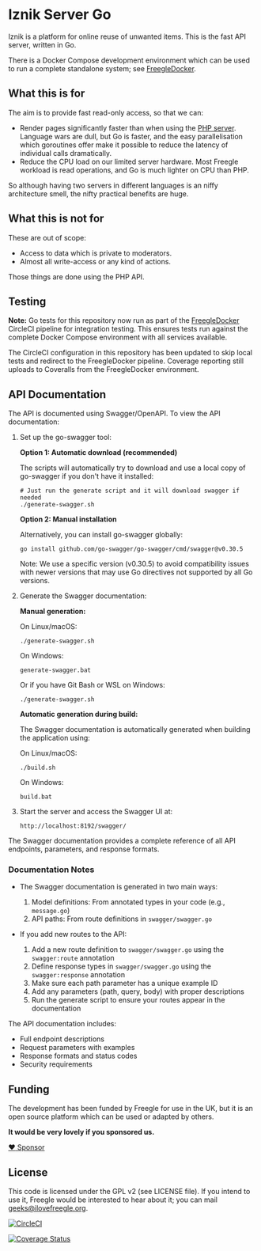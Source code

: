 # Iznik Server Go

Iznik is a platform for online reuse of unwanted items.  This is the fast API server, written in Go.

There is a Docker Compose development environment which can be used to run a complete standalone system; see [FreegleDocker](https://github.com/Freegle/FreegleDocker).

## What this is for
The aim is to provide fast read-only access, so that we can:
* Render pages significantly faster than when using the [PHP server](https://github.com/Freegle/iznik-server).  Language wars are dull, but Go is faster, and the easy parallelisation which goroutines offer make it possible to reduce the latency of individual calls dramatically.
* Reduce the CPU load on our limited server hardware.  Most Freegle workload is read operations, and Go is much lighter on CPU than PHP.

So although having two servers in different languages is an niffy architecture smell, the nifty practical benefits are huge.

## What this is not for

These are out of scope:
* Access to data which is private to moderators.
* Almost all write-access or any kind of actions.

Those things are done using the PHP API.  

## Testing

**Note:** Go tests for this repository now run as part of the [FreegleDocker](https://github.com/Freegle/FreegleDocker) CircleCI pipeline for integration testing. This ensures tests run against the complete Docker Compose environment with all services available.

The CircleCI configuration in this repository has been updated to skip local tests and redirect to the FreegleDocker pipeline. Coverage reporting still uploads to Coveralls from the FreegleDocker environment.

## API Documentation

The API is documented using Swagger/OpenAPI. To view the API documentation:

1. Set up the go-swagger tool:

   **Option 1: Automatic download (recommended)**

   The scripts will automatically try to download and use a local copy of go-swagger if you don't have it installed:

   ```
   # Just run the generate script and it will download swagger if needed
   ./generate-swagger.sh
   ```

   **Option 2: Manual installation**

   Alternatively, you can install go-swagger globally:

   ```
   go install github.com/go-swagger/go-swagger/cmd/swagger@v0.30.5
   ```

   Note: We use a specific version (v0.30.5) to avoid compatibility issues with newer versions that may use Go directives not supported by all Go versions.

2. Generate the Swagger documentation:

   **Manual generation:**

   On Linux/macOS:
   ```
   ./generate-swagger.sh
   ```

   On Windows:
   ```
   generate-swagger.bat
   ```

   Or if you have Git Bash or WSL on Windows:
   ```
   ./generate-swagger.sh
   ```

   **Automatic generation during build:**

   The Swagger documentation is automatically generated when building the application using:

   On Linux/macOS:
   ```
   ./build.sh
   ```

   On Windows:
   ```
   build.bat
   ```

3. Start the server and access the Swagger UI at:
   ```
   http://localhost:8192/swagger/
   ```

The Swagger documentation provides a complete reference of all API endpoints, parameters, and response formats.

### Documentation Notes

- The Swagger documentation is generated in two main ways:
  1. Model definitions: From annotated types in your code (e.g., `message.go`)
  2. API paths: From route definitions in `swagger/swagger.go`

- If you add new routes to the API:
  1. Add a new route definition to `swagger/swagger.go` using the `swagger:route` annotation
  2. Define response types in `swagger/swagger.go` using the `swagger:response` annotation
  3. Make sure each path parameter has a unique example ID
  4. Add any parameters (path, query, body) with proper descriptions
  5. Run the generate script to ensure your routes appear in the documentation

The API documentation includes:
- Full endpoint descriptions
- Request parameters with examples
- Response formats and status codes
- Security requirements

## Funding
The development has been funded by Freegle for use in the UK,
but it is an open source platform which can be used or adapted by others.

**It would be very lovely if you sponsored us.**

[:heart: Sponsor](https://github.com/sponsors/Freegle)

## License

This code is licensed under the GPL v2 (see LICENSE file).  If you intend to use it, Freegle would be interested to
hear about it; you can mail [geeks@ilovefreegle.org](mailto:geeks@ilovefreegle.org).

[![CircleCI](https://dl.circleci.com/status-badge/img/gh/Freegle/iznik-server-go/tree/master.svg?style=svg)](https://dl.circleci.com/status-badge/redirect/gh/Freegle/iznik-server-go/tree/master)

[![Coverage Status](https://coveralls.io/repos/github/Freegle/iznik-server-go/badge.svg)](https://coveralls.io/github/Freegle/iznik-server-go)